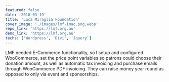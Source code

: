 ```yaml
---
featured: false
date: '2010-03-19'
title: 'Luca Miraglia Foundation'
cover_image: './images/lmf-imac.png.webp'
repo_link: 'https://lmf.org.au'
demo_link: 'https://lmf.org.au'
techs: ['Wordpress', 'Divi', 'Jquery']
---
```


LMF needed E-Commerce functionality, so I setup and configured WooCommerce, set the price point variables so patrons could choose their donation amount, as well as automatic tax invoicing and purchase emails through WooCommerce PDF invoicing. They can raise money year round as opposed to only via event and sponsorships.
